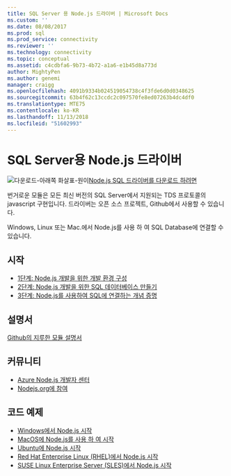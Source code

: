 ```yaml
---
title: SQL Server 용 Node.js 드라이버 | Microsoft Docs
ms.custom: ''
ms.date: 08/08/2017
ms.prod: sql
ms.prod_service: connectivity
ms.reviewer: ''
ms.technology: connectivity
ms.topic: conceptual
ms.assetid: c4cdbfa6-9b73-4b72-a1a6-e1b45d8a773d
author: MightyPen
ms.author: genemi
manager: craigg
ms.openlocfilehash: 4091b9334b024519054738c4f3fde6d0d0348625
ms.sourcegitcommit: 63b4f62c13ccdc2c097570fe8ed07263b4dc4df0
ms.translationtype: MTE75
ms.contentlocale: ko-KR
ms.lasthandoff: 11/13/2018
ms.locfileid: "51602993"
---
```

# <a name="nodejs-driver-for-sql-server"></a>SQL Server용 Node.js 드라이버

![다운로드-아래쪽 화살표-원이](../../ssdt/media/download.png)[Node.js SQL 드라이버를 다운로드 하려면](../sql-connection-libraries.md#anchor-20-drivers-relational-access)

번거로운 모듈은 모든 최신 버전의 SQL Server에서 지원되는 TDS 프로토콜의 javascript 구현입니다. 드라이버는 오픈 소스 프로젝트, Github에서 사용할 수 있습니다.  
  
Windows, Linux 또는 Mac.에서 Node.js를 사용 하 여 SQL Database에 연결할 수 있습니다.  
  
## <a name="getting-started"></a>시작  
* [1단계: Node.js 개발을 위한 개발 환경 구성](step-1-configure-development-environment-for-node-js-development.md)  
* [2단계: Node.js 개발을 위한 SQL 데이터베이스 만들기](step-2-create-a-sql-database-for-node-js-development.md)  
* [3단계: Node.js를 사용하여 SQL에 연결하는 개념 증명](step-3-proof-of-concept-connecting-to-sql-using-node-js.md)  
  
## <a name="documentation"></a>설명서  
  
[Github의 지루한 모듈 설명서](https://tediousjs.github.io/tedious/)  
  
## <a name="community"></a>커뮤니티  
* [Azure Node.js 개발자 센터](https://azure.microsoft.com/develop/nodejs/)  
* [Nodejs.org에 참여](https://nodejs.org/en/get-involved/)

## <a name="code-examples"></a>코드 예제
* [Windows에서 Node.js 시작](https://www.microsoft.com/sql-server/developer-get-started/node/windows/)
* [MacOS에 Node.js를 사용 하 여 시작](https://www.microsoft.com/sql-server/developer-get-started/node/mac/)
* [Ubuntu에 Node.js 시작](https://www.microsoft.com/sql-server/developer-get-started/node/ubuntu/)
* [Red Hat Enterprise Linux (RHEL)에서 Node.js 시작](https://www.microsoft.com/sql-server/developer-get-started/node/rhel/)
* [SUSE Linux Enterprise Server (SLES)에서 Node.js 시작](https://www.microsoft.com/sql-server/developer-get-started/node/sles/)

